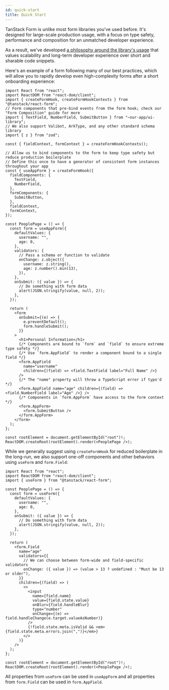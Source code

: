 ```yaml
---
id: quick-start
title: Quick Start
---
```


TanStack Form is unlike most form libraries you've used before. It's designed for large-scale production usage, with a focus on type safety, performance and composition for an unmatched developer experience.

As a result, we've developed [a philosophy around the library's usage](../../../philosophy.md) that values scalability and long-term developer experience over short and sharable code snippets.

Here's an example of a form following many of our best practices, which will allow you to rapidly develop even high-complexity forms after a short onboarding experience:

```tsx
import React from "react";
import ReactDOM from "react-dom/client";
import { createFormHook, createFormHookContexts } from "@tanstack/react-form";
// Form components that pre-bind events from the form hook; check our "Form Composition" guide for more
import { TextField, NumberField, SubmitButton } from "~our-app/ui-library";
// We also support Valibot, ArkType, and any other standard schema library
import { z } from "zod";

const { fieldContext, formContext } = createFormHookContexts();

// Allow us to bind components to the form to keep type safety but reduce production boilerplate
// Define this once to have a generator of consistent form instances throughout your app
const { useAppForm } = createFormHook({
  fieldComponents: {
    TextField,
    NumberField,
  },
  formComponents: {
    SubmitButton,
  },
  fieldContext,
  formContext,
});

const PeoplePage = () => {
  const form = useAppForm({
    defaultValues: {
      username: "",
      age: 0,
    },
    validators: {
      // Pass a schema or function to validate
      onChange: z.object({
        username: z.string(),
        age: z.number().min(13),
      }),
    },
    onSubmit: ({ value }) => {
      // Do something with form data
      alert(JSON.stringify(value, null, 2));
    },
  });

  return (
    <form
      onSubmit={(e) => {
        e.preventDefault();
        form.handleSubmit();
      }}
    >
      <h1>Personal Information</h1>
      {/* Components are bound to `form` and `field` to ensure extreme type safety */}
      {/* Use `form.AppField` to render a component bound to a single field */}
      <form.AppField
        name="username"
        children={(field) => <field.TextField label="Full Name" />}
      />
      {/* The "name" property will throw a TypeScript error if typo'd  */}
      <form.AppField name="age" children={(field) => <field.NumberField label="Age" />} />
      {/* Components in `form.AppForm` have access to the form context */}
      <form.AppForm>
        <form.SubmitButton />
      </form.AppForm>
    </form>
  );
};

const rootElement = document.getElementById("root")!;
ReactDOM.createRoot(rootElement).render(<PeoplePage />);
```

While we generally suggest using `createFormHook` for reduced boilerplate in the long-run, we also support one-off components and other behaviors using `useForm` and `form.Field`:

```tsx
import React from "react";
import ReactDOM from "react-dom/client";
import { useForm } from "@tanstack/react-form";

const PeoplePage = () => {
  const form = useForm({
    defaultValues: {
      username: "",
      age: 0,
    },
    onSubmit: ({ value }) => {
      // Do something with form data
      alert(JSON.stringify(value, null, 2));
    },
  });

  return (
    <form.Field
      name="age"
      validators={{
        // We can choose between form-wide and field-specific validators
        onChange: ({ value }) => (value > 13 ? undefined : "Must be 13 or older"),
      }}
      children={(field) => (
        <>
          <input
            name={field.name}
            value={field.state.value}
            onBlur={field.handleBlur}
            type="number"
            onChange={(e) => field.handleChange(e.target.valueAsNumber)}
          />
          {!field.state.meta.isValid && <em>{field.state.meta.errors.join(",")}</em>}
        </>
      )}
    />
  );
};

const rootElement = document.getElementById("root")!;
ReactDOM.createRoot(rootElement).render(<PeoplePage />);
```

All properties from `useForm` can be used in `useAppForm` and all properties from `form.Field` can be used in `form.AppField`.
